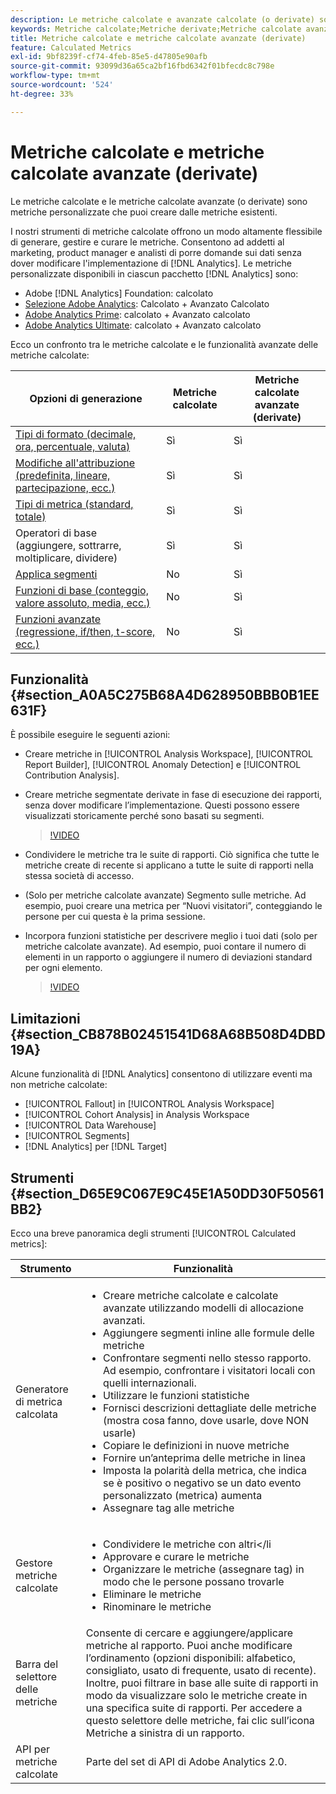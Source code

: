```yaml
---
description: Le metriche calcolate e avanzate calcolate (o derivate) sono metriche personalizzate che puoi creare dalle metriche esistenti.
keywords: Metriche calcolate;Metriche derivate;Metriche calcolate avanzate
title: Metriche calcolate e metriche calcolate avanzate (derivate)
feature: Calculated Metrics
exl-id: 9bf8239f-cf74-4feb-85e5-d47805e90afb
source-git-commit: 93099d36a65ca2bf16fbd6342f01bfecdc8c798e
workflow-type: tm+mt
source-wordcount: '524'
ht-degree: 33%

---
```


# Metriche calcolate e metriche calcolate avanzate (derivate)

Le metriche calcolate e le metriche calcolate avanzate (o derivate) sono metriche personalizzate che puoi creare dalle metriche esistenti.

I nostri strumenti di metriche calcolate offrono un modo altamente flessibile di generare, gestire e curare le metriche. Consentono ad addetti al marketing, product manager e analisti di porre domande sui dati senza dover modificare l&#39;implementazione di [!DNL Analytics]. Le metriche personalizzate disponibili in ciascun pacchetto [!DNL Analytics] sono:

* Adobe [!DNL Analytics] Foundation: calcolato
* [Selezione Adobe Analytics](https://www.adobe.com/it/data-analytics-cloud/analytics/select.html): Calcolato + Avanzato Calcolato
* [Adobe Analytics Prime](https://www.adobe.com/it/data-analytics-cloud/analytics/prime.html): calcolato + Avanzato calcolato
* [Adobe Analytics Ultimate](https://www.adobe.com/it/data-analytics-cloud/analytics/ultimate.html): calcolato + Avanzato calcolato

Ecco un confronto tra le metriche calcolate e le funzionalità avanzate delle metriche calcolate:

| Opzioni di generazione | Metriche calcolate | Metriche calcolate avanzate (derivate) |
|---|---|---|
| [Tipi di formato (decimale, ora, percentuale, valuta)](/help/components/c-calcmetrics/c-workflow/cm-workflow/c-build-metrics/cm-build-metrics.md) | Sì | Sì |
| [Modifiche all&#39;attribuzione (predefinita, lineare, partecipazione, ecc.)](/help/components/c-calcmetrics/c-workflow/cm-workflow/c-build-metrics/m-metric-type-alloc.md) | Sì | Sì |
| [Tipi di metrica (standard, totale)](/help/components/c-calcmetrics/c-workflow/cm-workflow/c-build-metrics/m-metric-type-alloc.md) | Sì | Sì |
| Operatori di base (aggiungere, sottrarre, moltiplicare, dividere) | Sì | Sì |
| [Applica segmenti](/help/components/c-calcmetrics/c-workflow/cm-workflow/c-build-metrics/metrics-with-segments.md) | No | Sì |
| [Funzioni di base (conteggio, valore assoluto, media, ecc.)](/help/components/c-calcmetrics/cm-reference/cm-functions.md) | No | Sì |
| [Funzioni avanzate (regressione, if/then, t-score, ecc.)](/help/components/c-calcmetrics/cm-reference/cm-adv-functions.md) | No | Sì |

## Funzionalità {#section_A0A5C275B68A4D628950BBB0B1EE631F}

È possibile eseguire le seguenti azioni:

* Creare metriche in [!UICONTROL Analysis Workspace], [!UICONTROL Report Builder], [!UICONTROL Anomaly Detection] e [!UICONTROL Contribution Analysis].
* Creare metriche segmentate derivate in fase di esecuzione dei rapporti, senza dover modificare l’implementazione. Questi possono essere visualizzati storicamente perché sono basati su segmenti.

  >[!VIDEO](https://video.tv.adobe.com/v/25407/?quality=12&learn=on)

* Condividere le metriche tra le suite di rapporti. Ciò significa che tutte le metriche create di recente si applicano a tutte le suite di rapporti nella stessa società di accesso.
* (Solo per metriche calcolate avanzate) Segmento sulle metriche. Ad esempio, puoi creare una metrica per “Nuovi visitatori”, conteggiando le persone per cui questa è la prima sessione.

* Incorpora funzioni statistiche per descrivere meglio i tuoi dati (solo per metriche calcolate avanzate). Ad esempio, puoi contare il numero di elementi in un rapporto o aggiungere il numero di deviazioni standard per ogni elemento.

  >[!VIDEO](https://video.tv.adobe.com/v/25409/?quality=12&learn=on)

## Limitazioni {#section_CB878B02451541D68A68B508D4DBD19A}

Alcune funzionalità di [!DNL Analytics] consentono di utilizzare eventi ma non metriche calcolate:

* [!UICONTROL Fallout] in [!UICONTROL Analysis Workspace]
* [!UICONTROL Cohort Analysis] in Analysis Workspace
* [!UICONTROL Data Warehouse]
* [!UICONTROL Segments]
* [!DNL Analytics] per [!DNL Target]

## Strumenti {#section_D65E9C067E9C45E1A50DD30F50561BB2}

Ecco una breve panoramica degli strumenti [!UICONTROL Calculated metrics]:

| Strumento | Funzionalità |
|--- |--- |
| Generatore di metrica calcolata | <ul><li>Creare metriche calcolate e calcolate avanzate utilizzando modelli di allocazione avanzati.</li><li>Aggiungere segmenti inline alle formule delle metriche</li><li>Confrontare segmenti nello stesso rapporto. Ad esempio, confrontare i visitatori locali con quelli internazionali.</li><li>Utilizzare le funzioni statistiche</li><li>Fornisci descrizioni dettagliate delle metriche (mostra cosa fanno, dove usarle, dove NON usarle)</li><li>Copiare le definizioni in nuove metriche</li><li>Fornire un’anteprima delle metriche in linea</li><li>Imposta la polarità della metrica, che indica se è positivo o negativo se un dato evento personalizzato (metrica) aumenta</li><li>Assegnare tag alle metriche</li></ul> |
| Gestore metriche calcolate | <ul><li>Condividere le metriche con altri&lt;/li<li>Approvare e curare le metriche</li><li>Organizzare le metriche (assegnare tag) in modo che le persone possano trovarle</li><li>Eliminare le metriche</li><li>Rinominare le metriche</li></ul> |
| Barra del selettore delle metriche | Consente di cercare e aggiungere/applicare metriche al rapporto. Puoi anche modificare l’ordinamento (opzioni disponibili: alfabetico, consigliato, usato di frequente, usato di recente). Inoltre, puoi filtrare in base alle suite di rapporti in modo da visualizzare solo le metriche create in una specifica suite di rapporti.  Per accedere a questo selettore delle metriche, fai clic sull’icona Metriche a sinistra di un rapporto. |
| API per metriche calcolate | Parte del set di API di Adobe Analytics 2.0. |